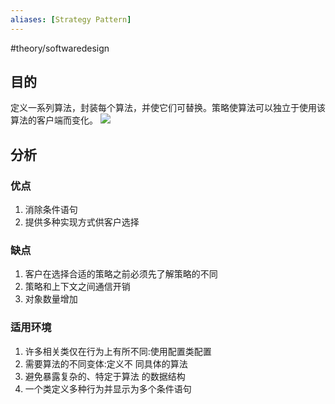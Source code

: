 ```yaml
---
aliases: [Strategy Pattern]
---
```

#theory/softwaredesign 

## 目的

定义一系列算法，封装每个算法，并使它们可替换。策略使算法可以独立于使用该算法的客户端而变化。
![](https://spricoder.oss-cn-shanghai.aliyuncs.com/2021-Software-System-Design/img/lec02/21.png)

## 分析

### 优点
1. 消除条件语句  
2. 提供多种实现方式供客户选择

### 缺点
1. 客户在选择合适的策略之前必须先了解策略的不同
2. 策略和上下文之间通信开销
3. 对象数量增加

### 适用环境
1.  许多相关类仅在行为上有所不同:使用配置类配置
2.  需要算法的不同变体:定义不 同具体的算法
3.  避免暴露复杂的、特定于算法 的数据结构
4. 一个类定义多种行为并显示为多个条件语句